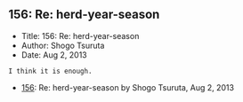## 156: Re: herd-year-season

- Title: 156: Re: herd-year-season
- Author: Shogo Tsuruta
- Date: Aug 2, 2013
```
I think it is enough.
```

- [156](0156.md): Re: herd-year-season by Shogo Tsuruta, Aug 2, 2013
